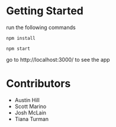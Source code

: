 # Getting Started 

run the following commands

`npm install`

`npm start`

go to http://localhost:3000/ to see the app

# Contributors

- Austin Hill
- Scott Marino
- Josh McLain
- Tiana Turman
